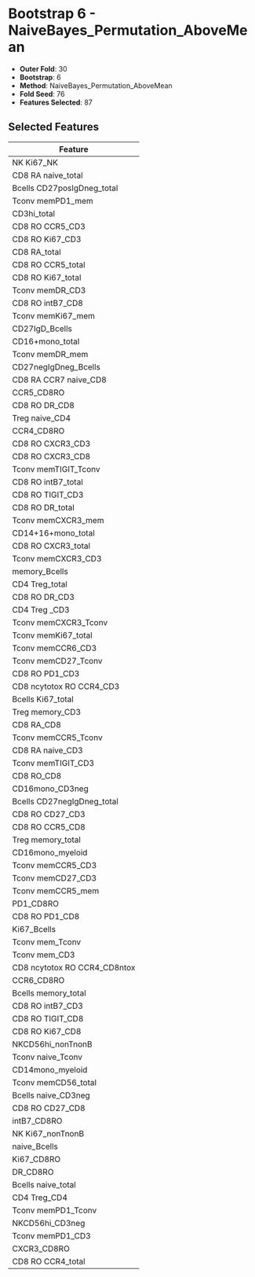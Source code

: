 # Bootstrap 6 - NaiveBayes_Permutation_AboveMean

- **Outer Fold**: 30
- **Bootstrap**: 6
- **Method**: NaiveBayes_Permutation_AboveMean
- **Fold Seed**: 76
- **Features Selected**: 87

## Selected Features

| Feature |
|---------|
| NK Ki67_NK |
| CD8 RA naive_total |
| Bcells CD27posIgDneg_total |
| Tconv memPD1_mem |
| CD3hi_total |
| CD8 RO CCR5_CD3 |
| CD8  RO Ki67_CD3 |
| CD8 RA_total |
| CD8 RO CCR5_total |
| CD8 RO Ki67_total |
| Tconv memDR_CD3 |
| CD8 RO intB7_CD8 |
| Tconv memKi67_mem |
| CD27IgD_Bcells |
| CD16+mono_total |
| Tconv memDR_mem |
| CD27negIgDneg_Bcells |
| CD8 RA CCR7 naive_CD8 |
| CCR5_CD8RO |
| CD8 RO DR_CD8 |
| Treg naive_CD4 |
| CCR4_CD8RO |
| CD8 RO CXCR3_CD3 |
| CD8 RO CXCR3_CD8 |
| Tconv memTIGIT_Tconv |
| CD8 RO intB7_total |
| CD8 RO TIGIT_CD3 |
| CD8 RO DR_total |
| Tconv memCXCR3_mem |
| CD14+16+mono_total |
| CD8 RO CXCR3_total |
| Tconv memCXCR3_CD3 |
| memory_Bcells |
| CD4 Treg_total |
| CD8 RO DR_CD3 |
| CD4 Treg _CD3 |
| Tconv memCXCR3_Tconv |
| Tconv memKi67_total |
| Tconv memCCR6_CD3 |
| Tconv memCD27_Tconv |
| CD8 RO PD1_CD3 |
| CD8 ncytotox RO CCR4_CD3 |
| Bcells Ki67_total |
| Treg memory_CD3 |
| CD8 RA_CD8 |
| Tconv memCCR5_Tconv |
| CD8 RA naive_CD3 |
| Tconv memTIGIT_CD3 |
| CD8 RO_CD8 |
| CD16mono_CD3neg |
| Bcells CD27negIgDneg_total |
| CD8 RO CD27_CD3 |
| CD8 RO CCR5_CD8 |
| Treg memory_total |
| CD16mono_myeloid |
| Tconv memCCR5_CD3 |
| Tconv memCD27_CD3 |
| Tconv memCCR5_mem |
| PD1_CD8RO |
| CD8 RO PD1_CD8 |
| Ki67_Bcells |
| Tconv mem_Tconv |
| Tconv mem_CD3 |
| CD8 ncytotox RO CCR4_CD8ntox |
| CCR6_CD8RO |
| Bcells memory_total |
| CD8 RO intB7_CD3 |
| CD8 RO TIGIT_CD8 |
| CD8 RO Ki67_CD8 |
| NKCD56hi_nonTnonB |
| Tconv naive_Tconv |
| CD14mono_myeloid |
| Tconv memCD56_total |
| Bcells naive_CD3neg |
| CD8 RO CD27_CD8 |
| intB7_CD8RO |
| NK Ki67_nonTnonB |
| naive_Bcells |
| Ki67_CD8RO |
| DR_CD8RO |
| Bcells naive_total |
| CD4 Treg_CD4 |
| Tconv memPD1_Tconv |
| NKCD56hi_CD3neg |
| Tconv memPD1_CD3 |
| CXCR3_CD8RO |
| CD8 RO CCR4_total |
